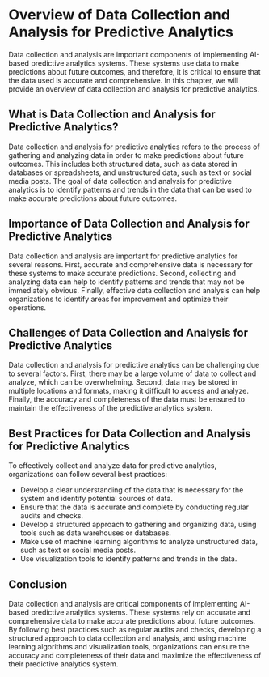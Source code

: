 Overview of Data Collection and Analysis for Predictive Analytics
========================================================================================================================

Data collection and analysis are important components of implementing AI-based predictive analytics systems. These systems use data to make predictions about future outcomes, and therefore, it is critical to ensure that the data used is accurate and comprehensive. In this chapter, we will provide an overview of data collection and analysis for predictive analytics.

What is Data Collection and Analysis for Predictive Analytics?
--------------------------------------------------------------

Data collection and analysis for predictive analytics refers to the process of gathering and analyzing data in order to make predictions about future outcomes. This includes both structured data, such as data stored in databases or spreadsheets, and unstructured data, such as text or social media posts. The goal of data collection and analysis for predictive analytics is to identify patterns and trends in the data that can be used to make accurate predictions about future outcomes.

Importance of Data Collection and Analysis for Predictive Analytics
-------------------------------------------------------------------

Data collection and analysis are important for predictive analytics for several reasons. First, accurate and comprehensive data is necessary for these systems to make accurate predictions. Second, collecting and analyzing data can help to identify patterns and trends that may not be immediately obvious. Finally, effective data collection and analysis can help organizations to identify areas for improvement and optimize their operations.

Challenges of Data Collection and Analysis for Predictive Analytics
-------------------------------------------------------------------

Data collection and analysis for predictive analytics can be challenging due to several factors. First, there may be a large volume of data to collect and analyze, which can be overwhelming. Second, data may be stored in multiple locations and formats, making it difficult to access and analyze. Finally, the accuracy and completeness of the data must be ensured to maintain the effectiveness of the predictive analytics system.

Best Practices for Data Collection and Analysis for Predictive Analytics
------------------------------------------------------------------------

To effectively collect and analyze data for predictive analytics, organizations can follow several best practices:

* Develop a clear understanding of the data that is necessary for the system and identify potential sources of data.
* Ensure that the data is accurate and complete by conducting regular audits and checks.
* Develop a structured approach to gathering and organizing data, using tools such as data warehouses or databases.
* Make use of machine learning algorithms to analyze unstructured data, such as text or social media posts.
* Use visualization tools to identify patterns and trends in the data.

Conclusion
----------

Data collection and analysis are critical components of implementing AI-based predictive analytics systems. These systems rely on accurate and comprehensive data to make accurate predictions about future outcomes. By following best practices such as regular audits and checks, developing a structured approach to data collection and analysis, and using machine learning algorithms and visualization tools, organizations can ensure the accuracy and completeness of their data and maximize the effectiveness of their predictive analytics system.
